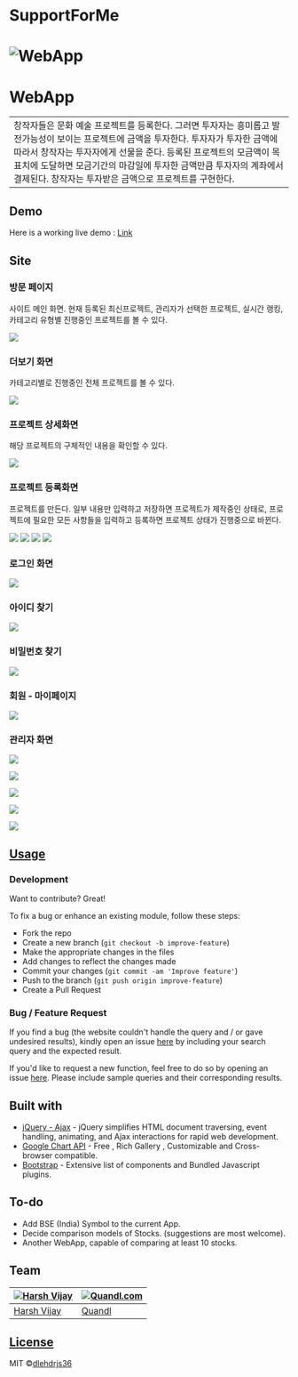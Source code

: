 # SupportForMe

# ![WebApp](https://dlehdrjs36.github.io/SupportForMe/DemoImages/DemoImage_1.png)
# WebApp
<table>
<tr>
<td>
창작자들은 문화 예술 프로젝트를 등록한다. 그러면 투자자는 흥미롭고 발전가능성이 보이는 프로젝트에 금액을 투자한다. 투자자가 투자한 금액에 따라서 창작자는 투자자에게 선물을 준다. 등록된 프로젝트의 모금액이 목표치에 도달하면 모금기간의 마감일에 투자한 금액만큼 투자자의 계좌에서 결제된다. 창작자는 투자받은 금액으로 프로젝트를 구현한다. 
</td>
</tr>
</table>


## Demo
Here is a working live demo :  [Link](http://180.71.250.243:81/SupportForMe/)


## Site

### 방문 페이지
사이트 메인 화면. 현재 등록된 최신프로젝트, 관리자가 선택한 프로젝트, 실시간 랭킹, 카테고리 유형별 진행중인 프로젝트를 볼 수 있다.

![](https://dlehdrjs36.github.io/SupportForMe/DemoImages/DemoImage_1.png)

### 더보기 화면
카테고리별로 진행중인 전체 프로젝트를 볼 수 있다.

![](https://dlehdrjs36.github.io/SupportForMe/DemoImages/DemoImage_2.png)

### 프로젝트 상세화면
해당 프로젝트의 구체적인 내용을 확인할 수 있다.

![](https://dlehdrjs36.github.io/SupportForMe/DemoImages/DemoImage_3.png)

### 프로젝트 등록화면
프로젝트를 만든다. 일부 내용만 입력하고 저장하면 프로젝트가 제작중인 상태로, 프로젝트에 필요한 모든 사항들을 입력하고 등록하면 프로젝트 상태가 진행중으로 바뀐다.

![](https://dlehdrjs36.github.io/SupportForMe/DemoImages/DemoImage_13.png)
![](https://dlehdrjs36.github.io/SupportForMe/DemoImages/DemoImage_14.png)
![](https://dlehdrjs36.github.io/SupportForMe/DemoImages/DemoImage_15.png)
![](https://dlehdrjs36.github.io/SupportForMe/DemoImages/DemoImage_16.png)

### 로그인 화면

![](https://dlehdrjs36.github.io/SupportForMe/DemoImages/DemoImage_4.png)

### 아이디 찾기

![](https://dlehdrjs36.github.io/SupportForMe/DemoImages/DemoImage_5.png)

### 비밀번호 찾기

![](https://dlehdrjs36.github.io/SupportForMe/DemoImages/DemoImage_6.png)

### 회원 - 마이페이지

![](https://dlehdrjs36.github.io/SupportForMe/DemoImages/DemoImage_7.png)

### 관리자 화면

![](https://dlehdrjs36.github.io/SupportForMe/DemoImages/DemoImage_8.png)

![](https://dlehdrjs36.github.io/SupportForMe/DemoImages/DemoImage_9.png)

![](https://dlehdrjs36.github.io/SupportForMe/DemoImages/DemoImage_10.png)

![](https://dlehdrjs36.github.io/SupportForMe/DemoImages/DemoImage_11.png)

![](https://dlehdrjs36.github.io/SupportForMe/DemoImages/DemoImage_12.png)





## [Usage](http://180.71.250.243:81/SupportForMe/) 

### Development
Want to contribute? Great!

To fix a bug or enhance an existing module, follow these steps:

- Fork the repo
- Create a new branch (`git checkout -b improve-feature`)
- Make the appropriate changes in the files
- Add changes to reflect the changes made
- Commit your changes (`git commit -am 'Improve feature'`)
- Push to the branch (`git push origin improve-feature`)
- Create a Pull Request 

### Bug / Feature Request

If you find a bug (the website couldn't handle the query and / or gave undesired results), kindly open an issue [here](https://github.com/iharsh234/WebApp/issues/new) by including your search query and the expected result.

If you'd like to request a new function, feel free to do so by opening an issue [here](https://github.com/iharsh234/WebApp/issues/new). Please include sample queries and their corresponding results.


## Built with 

- [jQuery - Ajax](http://www.w3schools.com/jquery/jquery_ref_ajax.asp) - jQuery simplifies HTML document traversing, event handling, animating, and Ajax interactions for rapid web development.
- [Google Chart API](https://developers.google.com/chart/interactive/docs/quick_start) - Free , Rich Gallery , Customizable and Cross-browser compatible.
- [Bootstrap](http://getbootstrap.com/) - Extensive list of components and  Bundled Javascript plugins.


## To-do
- Add BSE (India) Symbol to the current App.
- Decide comparison models of Stocks. (suggestions are most welcome).
- Another WebApp, capable of comparing at least 10 stocks.

## Team

[![Harsh Vijay](https://avatars1.githubusercontent.com/u/12688534?v=3&s=144)](https://github.com/iharsh234)  | [![Quandl.com](https://github.com/iharsh234/WebApp/blob/master/images/quandl.jpg)](https://www.quandl.com/)
---|---
[Harsh Vijay ](https://github.com/iharsh234) |[Quandl](https://www.quandl.com)

## [License](https://github.com/iharsh234/WebApp/blob/master/LICENSE.md)

MIT ©[dlehdrjs36](https://github.com/dlehdrjs36)
